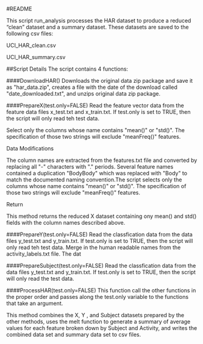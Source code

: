 #README

This script run_analysis processes the HAR dataset to produce a reduced “clean” dataset and a summary dataset. These datasets are saved to the following csv files:

UCI_HAR_clean.csv

UCI_HAR_summary.csv

##Script Details
The script contains 4 functions:

####DownloadHAR()
Downloads the original data zip package and save it as "har_data.zip", creates a file with the date of the download called "date_downloaded.txt", and unzips original data zip package.

####PrepareX(test.only=FALSE)
Read the feature vector data from the feature data files x_test.txt and x_train.txt. If test.only is set to TRUE, then the script will only read teh test data. 

Select only the columns whose name contains "mean()" or "std()". The specification of those two strings will exclude "meanFreq()" features.

Data Modifications

The column names are extracted from the features.txt file and converted by replacing all "-" characters with "." periods. Several feature names contained a duplication "BodyBody" which was replaced with "Body" to match the documented naming convention.The script selects only the columns whose name contains "mean()" or "std()". The specification of those two strings will exclude "meanFreq()" features.

Return

This method returns the reduced X dataset containing ony mean() and std() fields with the column names described above.

####PrepareY(test.only=FALSE)
Read the classfication data from the data files y_test.txt and y_train.txt.
If test.only is set to TRUE, then the script will only read teh test data.
Merge in the human readable names from the activity_labels.txt file. The dat

####PrepareSubject(test.only=FALSE)
Read the classfication data from the data files y_test.txt and y_train.txt.
If test.only is set to TRUE, then the script will only read the test data.

####ProcessHAR(test.only=FALSE)
This function call the other functions in the proper order and passes along the test.only variable to the functions that take an argument.

This method combines the X, Y , and Subject datasets prepared by the other methods, uses the melt function to generate a summary of average values for each feature broken down by Subject and Activity, and writes the combined data set and summary data set to csv files.
